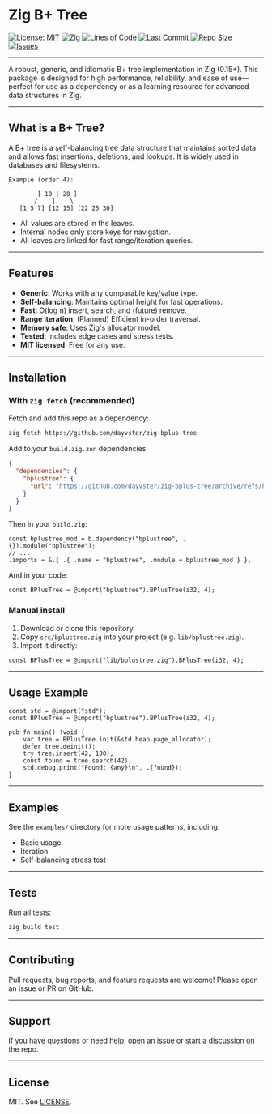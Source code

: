 # Zig B+ Tree

[![License: MIT](https://img.shields.io/badge/License-MIT-yellow.svg)](./LICENSE)
[![Zig](https://img.shields.io/badge/zig-0.15%2B-f7a41d?logo=zig)](https://ziglang.org/)
[![Lines of Code](https://tokei.rs/b1/github.com/dayvster/zig-bplus-tree?category=code)](https://github.com/dayvster/zig-bplus-tree)
[![Last Commit](https://img.shields.io/github/last-commit/dayvster/zig-bplus-tree)](https://github.com/dayvster/zig-bplus-tree)
[![Repo Size](https://img.shields.io/github/repo-size/dayvster/zig-bplus-tree)](https://github.com/dayvster/zig-bplus-tree)
[![Issues](https://img.shields.io/github/issues/dayvster/zig-bplus-tree)](https://github.com/dayvster/zig-bplus-tree/issues)

---

A robust, generic, and idiomatic B+ tree implementation in Zig (0.15+). This package is designed for high performance, reliability, and ease of use—perfect for use as a dependency or as a learning resource for advanced data structures in Zig.

---

## What is a B+ Tree?
A B+ tree is a self-balancing tree data structure that maintains sorted data and allows fast insertions, deletions, and lookups. It is widely used in databases and filesystems.

```
Example (order 4):

        [ 10 | 20 ]
       /    |    \
   [1 5 7] [12 15] [22 25 30]
```
- All values are stored in the leaves.
- Internal nodes only store keys for navigation.
- All leaves are linked for fast range/iteration queries.

---

## Features
- **Generic**: Works with any comparable key/value type.
- **Self-balancing**: Maintains optimal height for fast operations.
- **Fast**: O(log n) insert, search, and (future) remove.
- **Range iteration**: (Planned) Efficient in-order traversal.
- **Memory safe**: Uses Zig's allocator model.
- **Tested**: Includes edge cases and stress tests.
- **MIT licensed**: Free for any use.

---

## Installation

### With `zig fetch` (recommended)

Fetch and add this repo as a dependency:

```sh
zig fetch https://github.com/dayvster/zig-bplus-tree
```

Add to your `build.zig.zon` dependencies:

```json
{
  "dependencies": {
    "bplustree": {
      "url": "https://github.com/dayvster/zig-bplus-tree/archive/refs/heads/main.zip"
    }
  }
}
```

Then in your `build.zig`:

```zig
const bplustree_mod = b.dependency("bplustree", .{}).module("bplustree");
// ...
.imports = &.{ .{ .name = "bplustree", .module = bplustree_mod } },
```

And in your code:

```zig
const BPlusTree = @import("bplustree").BPlusTree(i32, 4);
```

### Manual install
1. Download or clone this repository.
2. Copy `src/bplustree.zig` into your project (e.g. `lib/bplustree.zig`).
3. Import it directly:
```zig
const BPlusTree = @import("lib/bplustree.zig").BPlusTree(i32, 4);
```

---

## Usage Example
```zig
const std = @import("std");
const BPlusTree = @import("bplustree").BPlusTree(i32, 4);

pub fn main() !void {
    var tree = BPlusTree.init(&std.heap.page_allocator);
    defer tree.deinit();
    try tree.insert(42, 100);
    const found = tree.search(42);
    std.debug.print("Found: {any}\n", .{found});
}
```

---

## Examples
See the `examples/` directory for more usage patterns, including:
- Basic usage
- Iteration
- Self-balancing stress test

---

## Tests
Run all tests:
```sh
zig build test
```

---

## Contributing
Pull requests, bug reports, and feature requests are welcome! Please open an issue or PR on GitHub.

---

## Support
If you have questions or need help, open an issue or start a discussion on the repo.

---

## License
MIT. See [LICENSE](./LICENSE).
